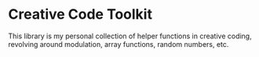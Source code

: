 # Creative Code Toolkit

This library is my personal collection of helper functions in creative coding, revolving around modulation, array functions, random numbers, etc.